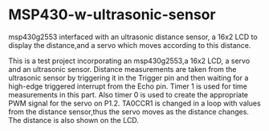 # MSP430-w-ultrasonic-sensor
msp430g2553 interfaced with an ultrasonic distance sensor, a 16x2 LCD to display the distance,and a servo which moves according to this distance.

This is a test project incorporating an msp430g2553,a 16x2 LCD, a servo and an ultrasonic sensor. Distance measurements
are taken from the ultrasonic sensor by triggering it in the Trigger pin and then waiting for a high-edge triggered
interrupt from the Echo pin. Timer 1 is used for time measurements in this part.
Also timer 0 is used to create the appropriate PWM signal for the servo on P1.2. TA0CCR1 is changed in a loop
with values from the distance sensor,thus the servo moves as the distance changes.
The distance is also shown on  the LCD.
